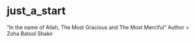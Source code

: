 # just_a_start
“In the name of Allah, The Most Gracious and The Most Merciful“
Author = Zoha Batool Shakir
